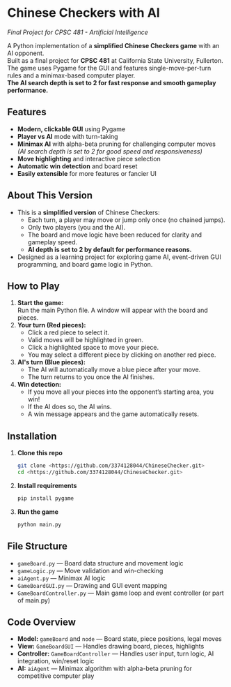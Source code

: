 # Chinese Checkers with AI  
*Final Project for CPSC 481 - Artificial Intelligence*

A Python implementation of a **simplified Chinese Checkers game** with an AI opponent.  
Built as a final project for **CPSC 481** at California State University, Fullerton.  
The game uses Pygame for the GUI and features single-move-per-turn rules and a minimax-based computer player.  
**The AI search depth is set to 2 for fast response and smooth gameplay performance.**

## Features

- **Modern, clickable GUI** using Pygame
- **Player vs AI** mode with turn-taking
- **Minimax AI** with alpha-beta pruning for challenging computer moves  
  *(AI search depth is set to 2 for good speed and responsiveness)*
- **Move highlighting** and interactive piece selection
- **Automatic win detection** and board reset
- **Easily extensible** for more features or fancier UI

## About This Version

- This is a **simplified version** of Chinese Checkers:
  - Each turn, a player may move or jump only once (no chained jumps).
  - Only two players (you and the AI).
  - The board and move logic have been reduced for clarity and gameplay speed.
  - **AI depth is set to 2 by default for performance reasons.**
- Designed as a learning project for exploring game AI, event-driven GUI programming, and board game logic in Python.

## How to Play

1. **Start the game:**  
   Run the main Python file. A window will appear with the board and pieces.
2. **Your turn (Red pieces):**
   - Click a red piece to select it.
   - Valid moves will be highlighted in green.
   - Click a highlighted space to move your piece.
   - You may select a different piece by clicking on another red piece.
3. **AI's turn (Blue pieces):**
   - The AI will automatically move a blue piece after your move.
   - The turn returns to you once the AI finishes.
4. **Win detection:**
   - If you move all your pieces into the opponent’s starting area, you win!
   - If the AI does so, the AI wins.
   - A win message appears and the game automatically resets.

## Installation

1. **Clone this repo**  
   ```bash
   git clone <https://github.com/3374128044/ChineseChecker.git>
   cd <https://github.com/3374128044/ChineseChecker.git>
   ```
2. **Install requirements**  
   ```bash
   pip install pygame
   ```
3. **Run the game**  
   ```bash
   python main.py
   ```

## File Structure

- `gameBoard.py` — Board data structure and movement logic
- `gameLogic.py` — Move validation and win-checking
- `aiAgent.py` — Minimax AI logic
- `GameBoardGUI.py` — Drawing and GUI event mapping
- `GameBoardController.py` — Main game loop and event controller (or part of main.py)

## Code Overview

- **Model:** `gameBoard` and `node` — Board state, piece positions, legal moves
- **View:** `GameBoardGUI` — Handles drawing board, pieces, highlights
- **Controller:** `GameBoardController` — Handles user input, turn logic, AI integration, win/reset logic
- **AI:** `aiAgent` — Minimax algorithm with alpha-beta pruning for competitive computer play


